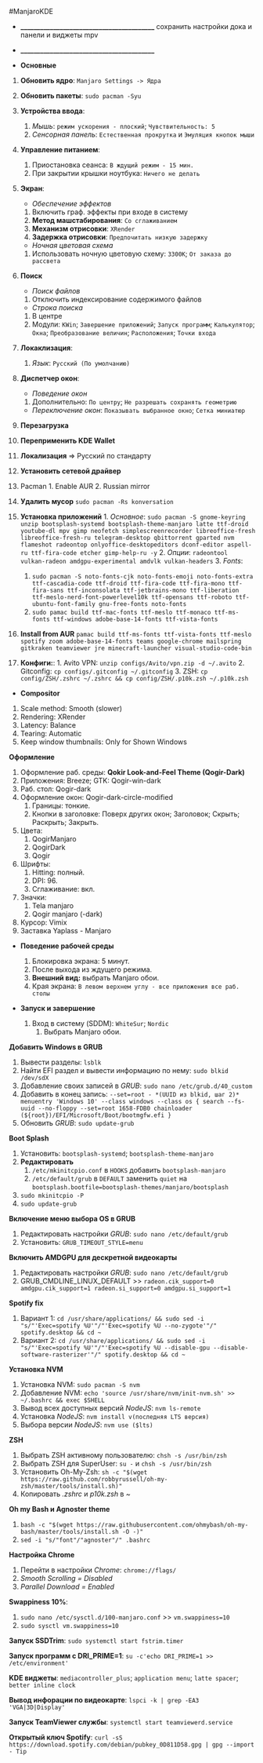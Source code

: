#ManjaroKDE

- **_________________________________________**
 сохранить настройки дока и панели и виджеты
 mpv
- **_________________________________________**

- **Основные**
 1. **Обновить ядро**: `Manjaro Settings -> Ядра`

 2. **Обновить пакеты**: `sudo pacman -Syu`

 3. **Устройства ввода**:
    1. *Мышь*: `режим ускорения - плоский`; `Чувствительность: 5`
    2. *Сенсорная панель*: `Естественная прокрутка` и `Эмуляция кнопок мыши`

 4. **Управление питанием**:
    1. Приостановка сеанса: `В ждущий режим - 15 мин.`
    2. При закрытии крышки ноутбука: `Ничего не делать`

 5. **Экран**:
    - *Обеспечение эффектов*
    1. Включить граф. эффекты при входе в систему
    2. **Метод машстабирования**: `Со сглаживанием`
    3. **Механизм отрисовки**: `XRender`
    4. **Задержка отрисовки**: `Предпочитать низкую задержку`
    - *Ночная цветовая схема*
    1. Использовать ночную цветовую схему: `3300K`; `От заказа до рассвета`

 6. **Поиск**
    - *Поиск файлов*
    1. Отключить индексирование содержимого файлов
    - *Строка поиска*
    1. В центре
    2. Модули: `KWin`; `Завершение приложений`; `Запуск программ`; `Калькулятор`; `Окна`; `Преобразование величин`; `Расположения`; `Точки входа`

 7. **Локаклизация**:
    1. *Язык*: `Русский (По умолчанию)`

 8. **Диспетчер окон**:
    - *Поведение окон*
    1. Дополнительно: `По центру`; `Не разрешать сохранять геометрию`
    - *Переключение окон*: `Показывать выбранное окно`; `Сетка миниатюр`

 7. **Перезагрузка**

 8. **Переприменить KDE Wallet**
 9. **Локализация** => Русский по стандарту
 10. **Установить сетевой драйвер**
 11. Pacman
    1. Enable AUR
    2. Russian mirror
 12. **Удалить мусор**
    `sudo pacman -Rs konversation`
 13. **Установка приложений**
    1. *Основное*: `sudo pacman -S gnome-keyring unzip bootsplash-systemd bootsplash-theme-manjaro latte ttf-droid youtube-dl mpv gimp neofetch simplescreenrecorder libreoffice-fresh libreoffice-fresh-ru telegram-desktop qbittorrent gparted nvm flameshot radeontop onlyoffice-desktopeditors dconf-editor aspell-ru ttf-fira-code etcher gimp-help-ru -y`
    2. *Опции*: `radeontool vulkan-radeon amdgpu-experimental amdvlk vulkan-headers`
    3. *Fonts*:
        1. `sudo pacman -S noto-fonts-cjk noto-fonts-emoji noto-fonts-extra ttf-cascadia-code ttf-droid ttf-fira-code ttf-fira-mono ttf-fira-sans ttf-inconsolata ttf-jetbrains-mono ttf-liberation ttf-meslo-nerd-font-powerlevel10k ttf-opensans ttf-roboto ttf-ubuntu-font-family gnu-free-fonts noto-fonts`
        2. `sudo pamac build ttf-mac-fonts ttf-meslo ttf-monaco ttf-ms-fonts ttf-windows adobe-base-14-fonts ttf-vista-fonts`
 14. **Install from AUR**
    `pamac build ttf-ms-fonts ttf-vista-fonts ttf-meslo spotify zoom adobe-base-14-fonts teams google-chrome mailspring gitkraken teamviewer jre minecraft-launcher visual-studio-code-bin`
 15. **Конфиги:**:
    1. Avito VPN: `unzip configs/Avito/vpn.zip -d ~/.avito`
    2. Gitconfig: `cp configs/.gitconfig ~/.gitconfig`
    3. ZSH: `cp config/ZSH/.zshrc ~/.zshrc && cp config/ZSH/.p10k.zsh ~/.p10k.zsh`

- **Compositor**
 1. Scale method: Smooth (slower)
 2. Rendering: XRender
 3. Latency: Balance
 4. Tearing: Automatic
 5. Keep window thumbnails: Only for Shown Windows

**Оформление**
 1. Оформление раб. среды: **Qokir Look-and-Feel Theme (Qogir-Dark)**
 2. Приложения: Breeze; GTK: Qogir-win-dark
 3. Раб. стол: Qogir-dark
 4. Оформление окон: Qogir-dark-circle-modified
    1. Границы: тонкие.
    2. Кнопки в заголовке: Поверх других окон; Заголовок; Скрыть; Раскрыть; Закрыть.
 5. Цвета:
    1. QogirManjaro
    2. QogirDark
    3. Qogir
 6. Шрифты:
    1. Hitting: полный.
    2. DPI: 96.
    3. Сглаживание: вкл.
 7. Значки:
    1. Tela manjaro
    2. Qogir manjaro (-dark)
 8. Курсор: Vimix
 9. Заставка Yaplass - Manjaro


 - **Поведение рабочей среды**
    1. Блокировка экрана: 5 минут.
    2. После выхода из ждущего режима.
    3. **Внешний вид:** выбрать Manjaro обои.
    4. Края экрана: `В левом верхнем углу - все приложения все раб. столы`

 - **Запуск и завершение**
    1. Вход в систему (SDDM): `WhiteSur`; `Nordic`
        1. Выбрать Manjaro обои.

**Добавить Windows в GRUB**
 1. Вывести разделы: `lsblk`
 2. Найти EFI раздел и вывести информацию по нему: `sudo blkid /dev/sdX`
 3. Добавление своих записей в *GRUB*: `sudo nano /etc/grub.d/40_custom`
 4. Добавить в конец запись:
`--set=root - *(UUID из blkid, шаг 2)*
menuentry 'Windows 10' --class windows --class os {
    search --fs-uuid --no-floppy --set=root 1658-FDB0
    chainloader (${root})/EFI/Microsoft/Boot/bootmgfw.efi
}`
 5. Обновить *GRUB*: `sudo update-grub`

**Boot Splash**
 1. Установить: `bootsplash-systemd`; `bootsplash-theme-manjaro`
 2. **Редактировать**
    1. `/etc/mkinitcpio.conf` в `HOOKS` добавить `bootsplash-manjaro`
    2. `/etc/default/grub` в `DEFAULT` заменить `quiet` на `bootsplash.bootfile=bootsplash-themes/manjaro/bootsplash`
 3. `sudo mkinitcpio -P`
 4. `sudo update-grub`

**Включение меню выбора OS в GRUB**
 1. Редактировать настройки *GRUB*: `sudo nano /etc/default/grub`
 2. Установить: `GRUB_TIMEOUT_STYLE=menu`

**Включить AMDGPU для дескретной видеокарты**
 1. Редактировать настройки *GRUB*: `sudo nano /etc/default/grub`
 2. GRUB_CMDLINE_LINUX_DEFAULT >> `radeon.cik_support=0 amdgpu.cik_support=1 radeon.si_support=0 amdgpu.si_support=1`

**Spotify fix**
 1. Вариант 1: `cd /usr/share/applications/ && sudo sed -i "s/"'Exec=spotify %U'"/"'Exec=spotify %U --no-zygote'"/" spotify.desktop && cd ~`
 2. Вариант 2: `cd /usr/share/applications/ && sudo sed -i "s/"'Exec=spotify %U'"/"'Exec=spotify %U --disable-gpu --disable-software-rasterizer'"/" spotify.desktop && cd ~`

**Установка NVM**
 1. Установка NVM: `sudo pacman -S nvm`
 2. Добавление NVM: `echo 'source /usr/share/nvm/init-nvm.sh' >> ~/.bashrc && exec $SHELL`
 3. Вывод всех доступных версий *NodeJS*: `nvm ls-remote`
 4. Установка *NodeJS*: `nvm install v(последняя LTS версия)`
 5. Выбора версии *NodeJS*: `nvm use ($lts)`

**ZSH**
 1. Выбрать ZSH активному пользователю: `chsh -s /usr/bin/zsh`
 2. Выбрать ZSH для SuperUser: `su -` и `chsh -s /usr/bin/zsh`
 3. Установить Oh-My-Zsh: `sh -c "$(wget https://raw.github.com/robbyrussell/oh-my-zsh/master/tools/install.sh)"`
 4. Копировать *.zshrc* и *p10k.zsh* в *~*

**Oh my Bash и Agnoster theme**
 1. `bash -c "$(wget https://raw.githubusercontent.com/ohmybash/oh-my-bash/master/tools/install.sh -O -)"`
 2. `sed -i "s/"font"/"agnoster"/" .bashrc`

**Настройка Chrome**
 1. Перейти в настройки *Chrome*: `chrome://flags/`
 2. *Smooth Scrolling = Disabled*
 3. *Parallel Download = Enabled*

**Swappiness 10%**:
 1. `sudo nano /etc/sysctl.d/100-manjaro.conf` >> `vm.swappiness=10`
 2. `sudo sysctl vm.swappiness=10`

**Запуск SSDTrim**: `sudo systemctl start fstrim.timer`

**Запуск программ с DRI_PRIME=1**: `su -c'echo DRI_PRIME=1 >>  /etc/environment'`

**KDE виджеты**: `mediacontroller_plus`; `application menu`; `latte spacer`; `better inline clock`

**Вывод инфорации по видеокарте**: `lspci -k | grep -EA3 'VGA|3D|Display'`

**Запуск TeamViewer службы**: `systemctl start teamviewerd.service`

**Открытый ключ Spotify**: `curl -sS https://download.spotify.com/debian/pubkey_0D811D58.gpg | gpg --import - Tip`
